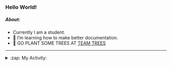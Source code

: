 ### Hello World!

##### About:
- Currently I am a student.
- 🌱 I’m learning how to make better documentation.
- 🌱 GO PLANT SOME TREES AT [TEAM TREES](https://teamtrees.org/)

---
<details>
  <summary>:zap: My Activity:</summary>
  
<!--START_SECTION:waka-->
![Code Time](http://img.shields.io/badge/Code%20Time-1%2C153%20hrs%2033%20mins-blue)

**I'm a Night 🦉** 

```text
🌞 Morning                1636 commits        ██░░░░░░░░░░░░░░░░░░░░░░░   09.64 % 
🌆 Daytime                5920 commits        █████████░░░░░░░░░░░░░░░░   34.89 % 
🌃 Evening                4818 commits        ███████░░░░░░░░░░░░░░░░░░   28.39 % 
🌙 Night                  4595 commits        ███████░░░░░░░░░░░░░░░░░░   27.08 % 
```
📅 **I'm Most Productive on Wednesday** 

```text
Monday                   2483 commits        ████░░░░░░░░░░░░░░░░░░░░░   14.63 % 
Tuesday                  2268 commits        ███░░░░░░░░░░░░░░░░░░░░░░   13.37 % 
Wednesday                3952 commits        ██████░░░░░░░░░░░░░░░░░░░   23.29 % 
Thursday                 2104 commits        ███░░░░░░░░░░░░░░░░░░░░░░   12.40 % 
Friday                   1709 commits        ███░░░░░░░░░░░░░░░░░░░░░░   10.07 % 
Saturday                 1508 commits        ██░░░░░░░░░░░░░░░░░░░░░░░   08.89 % 
Sunday                   2945 commits        ████░░░░░░░░░░░░░░░░░░░░░   17.36 % 
```


📊 **This Week I Spent My Time On** 

```text
🔥 Editors: 
VS Code                  0 secs              █████████████████████████   100.00 % 

🐱‍💻 Projects: 
praise                   0 secs              █████████████████████████   100.00 % 
```


 Last Updated on 31/07/2023 14:10:33 UTC
<!--END_SECTION:waka-->
</details>
